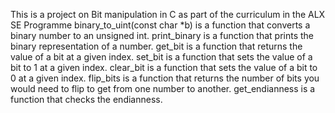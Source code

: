 This is a project on Bit manipulation in C as part of the curriculum in the ALX SE Programme
binary_to_uint(const char *b) is a function that converts a binary number to an unsigned int.
print_binary is a function that prints the binary representation of a number.
get_bit is a function that returns the value of a bit at a given index.
set_bit is a function that sets the value of a bit to 1 at a given index.
clear_bit is a function that sets the value of a bit to 0 at a given index.
flip_bits is a function that returns the number of bits you would need to flip to get from one number to another.
get_endianness is a function that checks the endianness.
